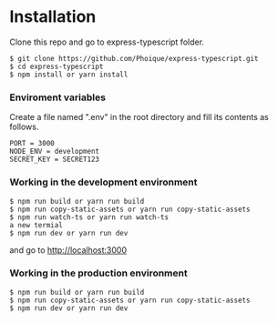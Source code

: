 # Installation

Clone this repo and go to express-typescript folder.
```
$ git clone https://github.com/Phoique/express-typescript.git
$ cd express-typescript
$ npm install or yarn install

```

### Enviroment variables

Create a file named ".env" in the root directory and fill its contents as follows.

```
PORT = 3000
NODE_ENV = development
SECRET_KEY = SECRET123
```

### Working in the development environment

```
$ npm run build or yarn run build
$ npm run copy-static-assets or yarn run copy-static-assets
$ npm run watch-ts or yarn run watch-ts
a new termial
$ npm run dev or yarn run dev

```

and go to [http://localhost:3000](http://localhost:3000)


### Working in the production environment

```
$ npm run build or yarn run build
$ npm run copy-static-assets or yarn run copy-static-assets
$ npm run dev or yarn run dev

```